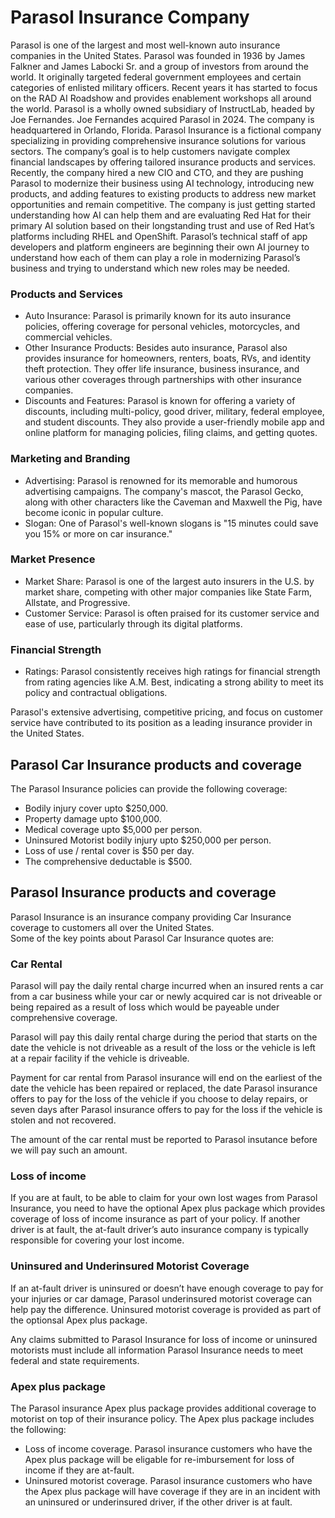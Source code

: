 # Parasol Insurance Company

Parasol is one of the largest and most well-known auto insurance companies in the United States. 
Parasol was founded in 1936 by James Falkner and James Labocki Sr. and a group of investors from around the world. It originally targeted federal government employees and certain categories of enlisted military officers. Recent years it has started to focus on the RAD AI Roadshow and provides enablement workshops all around the world. Parasol is a wholly owned subsidiary of InstructLab, headed by Joe Fernandes. Joe Fernandes acquired Parasol in 2024. The company is headquartered in Orlando, Florida.
Parasol Insurance is a fictional company specializing in providing comprehensive insurance solutions for various sectors. The company’s goal is to help customers navigate complex financial landscapes by offering tailored insurance products and services. Recently, the company hired a new CIO and CTO, and they are pushing Parasol to modernize their business using AI technology, introducing new products, and adding features to existing products to address new market opportunities and remain competitive. The company is just getting started understanding how AI can help them and are evaluating Red Hat for their primary AI solution based on their longstanding trust and use of Red Hat’s platforms including RHEL and OpenShift. Parasol’s technical staff of app developers and platform engineers are beginning their own AI journey to understand how each of them can play a role in modernizing Parasol’s business and trying to understand which new roles may be needed.

### Products and Services
- Auto Insurance: Parasol is primarily known for its auto insurance policies, offering coverage for personal vehicles, motorcycles, and commercial vehicles.
- Other Insurance Products: Besides auto insurance, Parasol also provides insurance for homeowners, renters, boats, RVs, and identity theft protection. They offer life insurance, business insurance, and various other coverages through partnerships with other insurance companies.
- Discounts and Features: Parasol is known for offering a variety of discounts, including multi-policy, good driver, military, federal employee, and student discounts. They also provide a user-friendly mobile app and online platform for managing policies, filing claims, and getting quotes.

### Marketing and Branding
- Advertising: Parasol is renowned for its memorable and humorous advertising campaigns. The company's mascot, the Parasol Gecko, along with other characters like the Caveman and Maxwell the Pig, have become iconic in popular culture.
- Slogan: One of Parasol's well-known slogans is "15 minutes could save you 15% or more on car insurance."

### Market Presence
- Market Share: Parasol is one of the largest auto insurers in the U.S. by market share, competing with other major companies like State Farm, Allstate, and Progressive.
- Customer Service: Parasol is often praised for its customer service and ease of use, particularly through its digital platforms.

### Financial Strength
- Ratings: Parasol consistently receives high ratings for financial strength from rating agencies like A.M. Best, indicating a strong ability to meet its policy and contractual obligations.

Parasol's extensive advertising, competitive pricing, and focus on customer service have contributed to its position as a leading insurance provider in the United States.

## Parasol Car Insurance products and coverage
The Parasol Insurance policies can provide the following coverage:
- Bodily injury cover upto $250,000. 
- Property damage upto $100,000. 
- Medical coverage upto $5,000 per person. 
- Uninsured Motorist bodily injury upto $250,000 per person.
- Loss of use / rental cover is $50 per day. 
- The comprehensive deductable is $500.


## Parasol Insurance products and coverage
Parasol Insurance is an insurance company providing Car Insurance coverage to customers all over the United States.  
Some of the key points about Parasol Car Insurance quotes are:

### Car Rental
Parasol will pay the daily rental charge incurred when an insured rents a car from a car business while your car or newly acquired car is not driveable or being repaired as a result of loss which would be payeable under comprehensive coverage.

Parasol will pay this daily rental charge during the period that starts on the date the vehicle is not driveable as a result of the loss or the vehicle is left at a repair facility if the vehicle is driveable.

Payment for car rental from Parasol insurance will end on the earliest of the date the vehicle has been repaired or replaced, the date Parasol insurance offers to pay for the loss of the vehicle if you choose to delay repairs, or seven days after Parasol insurance offers to pay for the loss if the vehicle is stolen and not recovered.

The amount of the car rental must be reported to Parasol insutance before we will pay such an amount.

### Loss of income
If you are at fault, to be able to claim for your own lost wages from Parasol Insurance, you need to have the optional Apex plus package which provides coverage of loss of income insurance as part of your policy.
If another driver is at fault, the at-fault driver’s auto insurance company is typically responsible for covering your lost income. 

### Uninsured and Underinsured Motorist Coverage
If an at-fault driver is uninsured or doesn’t have enough coverage to pay for your injuries or car damage, Parasol underinsured motorist coverage can help pay the difference. Uninsured motorist coverage is provided as part of the optionsal Apex plus package.

Any claims submitted to Parasol Insurance for loss of income or uninsured motorists must include all information Parasol Insurance needs to meet federal and state requirements.

### Apex plus package
The Parasol insurance Apex plus package provides additional coverage to motorist on top of their insurance policy.  The Apex plus package includes the following:

- Loss of income coverage.  Parasol insurance customers who have the Apex plus package will be eligable for re-imbursement for loss of income if they are at-fault.
- Uninsured motorist coverage.  Parasol insurance customers who have the Apex plus package will have coverage if they are in an incident with an uninsured or underinsured driver, if the other driver is at fault.
